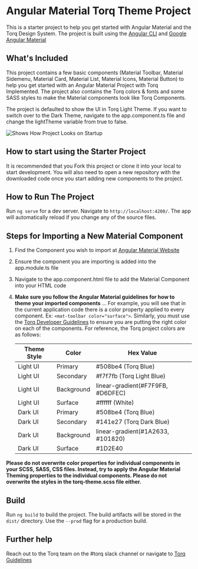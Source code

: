 # Angular Material Torq Theme Project

This is a starter project to help you get started with Angular Material and the Torq Design System. The project is built using the [Angular CLI](https://cli.angular.io/) and [Google Angular Material](https://material.angular.io/)

## What's Included

This project contains a few basic components (Material Toolbar, Material Sidemenu, Material Card, Material List, Material Icons, Material Button) to help you get started with an Angular Material Project with Torq Implemented. The project also contains the Torq colors & fonts and some SASS styles to make the Material components look like Torq Components. 

The project is defaulted to show the UI in Torq Light Theme. If you want to switch over to the Dark Theme, navigate to the app.component.ts file and change the lightTheme variable from true to false. 

![Shows How Project Looks on Startup](https://i.imgur.com/NHVmEcz.jpg "Shows How Project Looks on Startup")

## How to start using the Starter Project

It is recommended that you Fork this project or clone it into your local to start development. You will also need to open a new repository with the downloaded code once you start adding new components to the project. 

## How to Run The Project

Run `ng serve` for a dev server. Navigate to `http://localhost:4200/`. The app will automatically reload if you change any of the source files.

## Steps for Importing a New Material Component

1. Find the Component you wish to import at [Angular Material Website](https://material.angular.io/components/categories)
2. Ensure the component you are importing is added into the app.module.ts file
3. Navigate to the app.component.html file to add the Material Component into your HTML code
4. **Make sure you follow the Angular Material guidelines for how to theme your imported components**
... For example, you will see that in the current application code there is a color property applied to every component. Ex: `<mat-toolbar color="surface">`. Similarly, you must use the [Torq Developer Guidelines](http://guidelines.torq.design) to ensure you are putting the right color on each of the components. For reference, the Torq project colors are as follows:
    
    | Theme Style   | Color      | Hex Value  |
    | ------------- |----------  | ----------|
    | Light UI      | Primary    | #508be4 (Torq Blue) |
    | Light UI      | Secondary  | #f7f7fb (Torq Light Blue) |
    | Light UI      | Background | linear-gradient(#F7F9FB, #D6DFEC)  |
    | Light UI      | Surface    | #ffffff (White) |
    | Dark UI       | Primary    | #508be4 (Torq Blue) |
    | Dark UI       | Secondary  | #141e27 (Torq Dark Blue) |
    | Dark UI       | Background | linear-gradient(#1A2633, #101820) |
    | Dark UI       | Surface    | #1D2E40 |

**Please do not overwrite color properties for individual components in your SCSS, SASS, CSS files. Instead, try to apply the Angular Material Theming properties to the individual components. Please do not overwrite the styles in the torq-theme.scss file either.**

## Build

Run `ng build` to build the project. The build artifacts will be stored in the `dist/` directory. Use the `--prod` flag for a production build.

## Further help

Reach out to the Torq team on the #torq slack channel or navigate to [Torq Guidelines](http://guidelines.torq.design)
